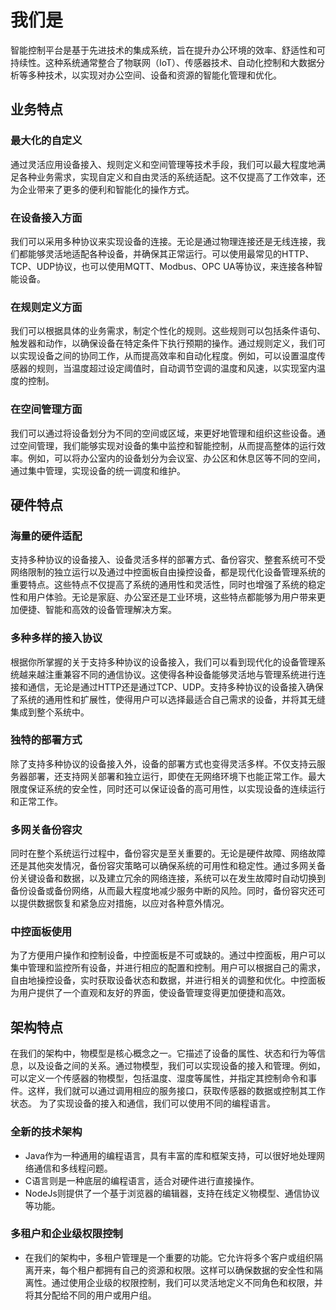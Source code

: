 # 我们是
​		智能控制平台是基于先进技术的集成系统，旨在提升办公环境的效率、舒适性和可持续性。这种系统通常整合了物联网（IoT）、传感器技术、自动化控制和大数据分析等多种技术，以实现对办公空间、设备和资源的智能化管理和优化。


## 业务特点
### 最大化的自定义
​		通过灵活应用设备接入、规则定义和空间管理等技术手段，我们可以最大程度地满足各种业务需求，实现自定义和自由灵活的系统适配。这不仅提高了工作效率，还为企业带来了更多的便利和智能化的操作方式。

### 在设备接入方面
​		我们可以采用多种协议来实现设备的连接。无论是通过物理连接还是无线连接，我们都能够灵活地适配各种设备，并确保其正常运行。可以使用最常见的HTTP、TCP、UDP协议，也可以使用MQTT、Modbus、OPC UA等协议，来连接各种智能设备。

### 在规则定义方面
​		我们可以根据具体的业务需求，制定个性化的规则。这些规则可以包括条件语句、触发器和动作，以确保设备在特定条件下执行预期的操作。通过规则定义，我们可以实现设备之间的协同工作，从而提高效率和自动化程度。例如，可以设置温度传感器的规则，当温度超过设定阈值时，自动调节空调的温度和风速，以实现室内温度的控制。

### 在空间管理方面
​		我们可以通过将设备划分为不同的空间或区域，来更好地管理和组织这些设备。通过空间管理，我们能够实现对设备的集中监控和智能控制，从而提高整体的运行效率。例如，可以将办公室内的设备划分为会议室、办公区和休息区等不同的空间，通过集中管理，实现设备的统一调度和维护。
## 硬件特点

### 海量的硬件适配
​		支持多种协议的设备接入、设备灵活多样的部署方式、备份容灾、整套系统可不受网络限制的独立运行以及通过中控面板自由操控设备，都是现代化设备管理系统的重要特点。这些特点不仅提高了系统的通用性和灵活性，同时也增强了系统的稳定性和用户体验。无论是家庭、办公室还是工业环境，这些特点都能够为用户带来更加便捷、智能和高效的设备管理解决方案。
### 多种多样的接入协议
​		根据你所掌握的关于支持多种协议的设备接入，我们可以看到现代化的设备管理系统越来越注重兼容不同的通信协议。这使得各种设备能够灵活地与管理系统进行连接和通信，无论是通过HTTP还是通过TCP、UDP。支持多种协议的设备接入确保了系统的通用性和扩展性，使得用户可以选择最适合自己需求的设备，并将其无缝集成到整个系统中。
### 独特的部署方式
​		除了支持多种协议的设备接入外，设备的部署方式也变得灵活多样。不仅支持云服务器部署，还支持网关部署和独立运行，即使在无网络环境下也能正常工作。最大限度保证系统的安全性，同时还可以保证设备的高可用性，以实现设备的连续运行和正常工作。
### 多网关备份容灾
​		同时在整个系统运行过程中，备份容灾是至关重要的。无论是硬件故障、网络故障还是其他突发情况，备份容灾策略可以确保系统的可用性和稳定性。通过多网关备份关键设备和数据，以及建立冗余的网络连接，系统可以在发生故障时自动切换到备份设备或备份网络，从而最大程度地减少服务中断的风险。同时，备份容灾还可以提供数据恢复和紧急应对措施，以应对各种意外情况。
### 中控面板使用
​		为了方便用户操作和控制设备，中控面板是不可或缺的。通过中控面板，用户可以集中管理和监控所有设备，并进行相应的配置和控制。用户可以根据自己的需求，自由地操控设备，实时获取设备状态和数据，并进行相关的调整和优化。中控面板为用户提供了一个直观和友好的界面，使设备管理变得更加便捷和高效。
## 架构特点
​		在我们的架构中，物模型是核心概念之一。它描述了设备的属性、状态和行为等信息，以及设备之间的关系。通过物模型，我们可以实现设备的接入和管理。例如，可以定义一个传感器的物模型，包括温度、湿度等属性，并指定其控制命令和事件。这样，我们就可以通过调用相应的服务接口，获取传感器的数据或控制其工作状态。
为了实现设备的接入和通信，我们可以使用不同的编程语言。

### 全新的技术架构
- Java作为一种通用的编程语言，具有丰富的库和框架支持，可以很好地处理网络通信和多线程问题。
- C语言则是一种底层的编程语言，适合对硬件进行直接操作。
- NodeJs则提供了一个基于浏览器的编辑器，支持在线定义物模型、通信协议等功能。
### 多租户和企业级权限控制
- 在我们的架构中，多租户管理是一个重要的功能。它允许将多个客户或组织隔离开来，每个租户都拥有自己的资源和权限。这样可以确保数据的安全性和隔离性。通过使用企业级的权限控制，我们可以灵活地定义不同角色和权限，并将其分配给不同的用户或用户组。
